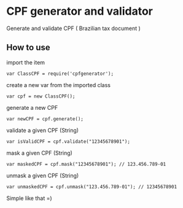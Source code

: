# CPF generator and validator

Generate and validate CPF ( Brazilian tax document )

## How to use

import the item

    var ClassCPF = require('cpfgenerator');
 
create a new var from the imported class

    var cpf = new ClassCPF();

generate a new CPF

    var newCPF = cpf.generate();

validate a given CPF (String)

    var isValidCPF = cpf.validate("12345678901");

mask a given CPF (String)

    var maskedCPF = cpf.mask("12345678901"); // 123.456.789-01

unmask a given CPF (String)

    var unmaskedCPF = cpf.unmask("123.456.789-01"); // 12345678901


Simple like that =)